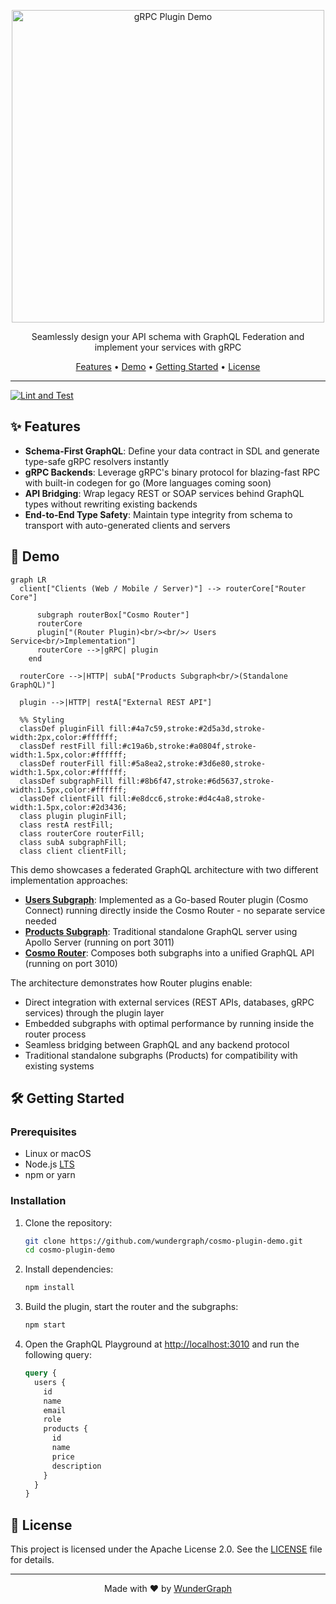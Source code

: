 <p align="center">
  <a href="https://github.com/wundergraph/cosmo-plugin-demo">
    <img src="img.png" width="500px" alt="gRPC Plugin Demo" />
  </a>
</p>

<p align="center">Seamlessly design your API schema with GraphQL Federation and implement your services with gRPC</p>

<p align="center">
  <a href="#features">Features</a> •
  <a href="#demo">Demo</a> •
  <a href="#getting-started">Getting Started</a> •
  <a href="#license">License</a>
</p>

---

[![Lint and Test](https://github.com/wundergraph/cosmo-plugin-demo/actions/workflows/lint-test.yaml/badge.svg)](https://github.com/wundergraph/cosmo-plugin-demo/actions/workflows/lint-test.yaml)

## ✨ Features

- **Schema-First GraphQL**: Define your data contract in SDL and generate type-safe gRPC resolvers instantly
- **gRPC Backends**: Leverage gRPC's binary protocol for blazing-fast RPC with built-in codegen for go (More languages coming soon)
- **API Bridging**: Wrap legacy REST or SOAP services behind GraphQL types without rewriting existing backends
- **End-to-End Type Safety**: Maintain type integrity from schema to transport with auto-generated clients and servers

## 🚀 Demo

```mermaid
graph LR
  client["Clients (Web / Mobile / Server)"] --> routerCore["Router Core"]

      subgraph routerBox["Cosmo Router"]
      routerCore
      plugin["(Router Plugin)<br/><br/>✓ Users Service<br/>Implementation"]
      routerCore -->|gRPC| plugin
    end

  routerCore -->|HTTP| subA["Products Subgraph<br/>(Standalone GraphQL)"]

  plugin -->|HTTP| restA["External REST API"]

  %% Styling
  classDef pluginFill fill:#4a7c59,stroke:#2d5a3d,stroke-width:2px,color:#ffffff;
  classDef restFill fill:#c19a6b,stroke:#a0804f,stroke-width:1.5px,color:#ffffff;
  classDef routerFill fill:#5a8ea2,stroke:#3d6e80,stroke-width:1.5px,color:#ffffff;
  classDef subgraphFill fill:#8b6f47,stroke:#6d5637,stroke-width:1.5px,color:#ffffff;
  classDef clientFill fill:#e8dcc6,stroke:#d4c4a8,stroke-width:1.5px,color:#2d3436;
  class plugin pluginFill;
  class restA restFill;
  class routerCore routerFill;
  class subA subgraphFill;
  class client clientFill;
```

This demo showcases a federated GraphQL architecture with two different implementation approaches:

- **[Users Subgraph](cosmo-router/plugins/users)**: Implemented as a Go-based Router plugin (Cosmo Connect) running directly inside the Cosmo Router - no separate service needed
- **[Products Subgraph](subgraphs/products)**: Traditional standalone GraphQL server using Apollo Server (running on port 3011)
- **[Cosmo Router](cosmo-router)**: Composes both subgraphs into a unified GraphQL API (running on port 3010)

The architecture demonstrates how Router plugins enable:

- Direct integration with external services (REST APIs, databases, gRPC services) through the plugin layer
- Embedded subgraphs with optimal performance by running inside the router process
- Seamless bridging between GraphQL and any backend protocol
- Traditional standalone subgraphs (Products) for compatibility with existing systems

## 🛠️ Getting Started

### Prerequisites

- Linux or macOS
- Node.js [LTS](https://nodejs.org/en/about/releases/)
- npm or yarn

### Installation

1. Clone the repository:

   ```bash
   git clone https://github.com/wundergraph/cosmo-plugin-demo.git
   cd cosmo-plugin-demo
   ```

2. Install dependencies:

   ```bash
   npm install
   ```

3. Build the plugin, start the router and the subgraphs:

   ```bash
   npm start
   ```

4. Open the GraphQL Playground at [http://localhost:3010](http://localhost:3010)
   and run the following query:
   ```graphql
   query {
     users {
       id
       name
       email
       role
       products {
         id
         name
         price
         description
       }
     }
   }
   ```

## 📝 License

This project is licensed under the Apache License 2.0. See the [LICENSE](LICENSE) file for details.

---

<p align="center">Made with ❤️ by <a href="https://github.com/wundergraph">WunderGraph</a></p>
